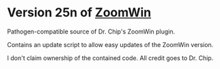 # Version 25n of [ZoomWin](http://www.drchip.org/astronaut/vim/#ZOOMWIN)

Pathogen-compatible source of Dr. Chip's ZoomWin plugin.

Contains an update script to allow easy updates of the ZoomWin version.

I don't claim ownership of the contained code. All credit goes to Dr. Chip.
